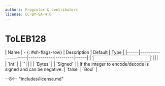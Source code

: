 ```yaml
---
authors: Fragcolor & contributors
license: CC-BY-SA-4.0
---
```



# ToLEB128

<div class="sh-parameters" markdown="1">
| Name | - {: #sh-flags-row} | Description | Default | Type |
|------|---------------------|-------------|---------|------|
| `<input>` || | | `Int` |
| `<output>` || | | `Bytes` |
| `Signed` |  | If the integer to encode/decode is signed and can be negative. | `false` | `Bool` |

</div>



--8<-- "includes/license.md"
